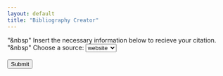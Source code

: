 ```yaml
---
layout: default
title: "Bibliography Creator"
---
```

"&nbsp" Insert the necessary information below to recieve your citation.
<label for="type"><br>"&nbsp" Choose a source:</label>
  <select name="type" id="type">
    <option value="website">website</option>
    <option value="book">book</option>
    <option value="youtube">youtube</option>
    <option value="twitter">twitter</option>
  </select>
  <br><br>
  <input type="submit" value="Submit">
